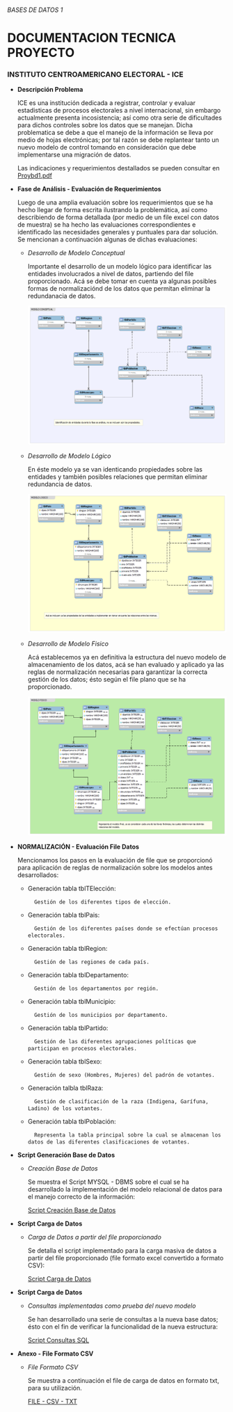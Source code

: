 ﻿###### BASES DE DATOS 1
# DOCUMENTACION TECNICA PROYECTO
### INSTITUTO CENTROAMERICANO ELECTORAL - ICE
* **Descripción Problema**
    
    ICE es una institución dedicada a registrar, controlar y evaluar estadisticas de procesos electorales a nivel internacional, sin embargo actualmente presenta incosistencia; así como otra serie de dificultades para dichos controles sobre los datos que se manejan.  Dicha problematica se debe a que el manejo de la información se lleva por medio de hojas electrónicas; por tal razón se debe replantear tanto un nuevo modelo de control tomando en consideración que debe implementarse una migración de datos.

    Las indicaciones y requerimientos destallados se pueden consultar en [Proybd1.pdf](Proybd1.pdf)

* **Fase de Análisis - Evaluación de Requerimientos**
    
    Luego de una amplia evaluación sobre los requerimientos que se ha hecho llegar de forma escrita ilustrando la problemática, así como describiendo de forma detallada (por medio de un file excel con datos de muestra) se ha hecho las evaluaciones correspondientes e identificado las necesidades generales y puntuales para dar solución.  Se mencionan a continuación algunas de dichas evaluaciones:

    * *Desarrollo de Modelo Conceptual*

        Importante el desarrollo de un modelo lógico para identificar las entidades involucrados a nivel de datos, partiendo del file proporcionado.  Acá se debe tomar en cuenta ya algunas posibles formas de normalizaciónd de los datos que permitan eliminar la redundanacia de datos.

         ![Modelo - DB](mconceptual.png "Ilustración Modelo Conceptual")

    * *Desarrollo de Modelo Lógico*

        En éste modelo ya se van identicando propiedades sobre las entidades y también posibles relaciones que permitan eliminar redundancia de datos.

        ![Modelo - DB](mlogico.png "Ilustración Modelo Lógico")
        
     * *Desarrollo de Modelo Fisico*

        Acá establecemos ya en definitiva la estructura del nuevo modelo de almacenamiento de los datos, acá se han evaluado y aplicado ya las reglas de normalización necesarias para garantizar la correcta gestión de los datos; ésto según el file plano que se ha proporcionado.   

        ![Modelo - DB](mfisico.png "Ilustración Modelo Físico")       

* **NORMALIZACIÓN - Evaluación File Datos**
    
    Mencionamos los pasos en la evaluación de file que se proporcionó para aplicación de reglas de normalización sobre los modelos antes desarrollados:


    * Generación tabla tblTElección: 
        
            Gestión de los diferentes tipos de elección.

    * Generación tabla tblPais:

            Gestión de los diferentes países donde se efectúan procesos electorales.

    * Generación tabla tblRegion:

            Gestión de las regiones de cada país.

    * Generación tabla tblDepartamento:

            Gestión de los departamentos por región.

    * Generación tabla tblMunicipio:

            Gestión de los municipios por departamento.

    * Generación tabla tblPartido:

            Gestión de las diferentes agrupaciones políticas que participan en procesos electorales.

    * Generación tabla tblSexo:

            Gestión de sexo (Hombres, Mujeres) del padrón de votantes.

    * Generación talbla tblRaza:

            Gestión de clasificación de la raza (Indigena, Garífuna, Ladino) de los votantes.

    * Generación tabla tblPoblación:

            Representa la tabla principal sobre la cual se almacenan los datos de las diferentes clasificaciones de votantes.


* **Script Generación Base de Datos**
    * *Creación Base de Datos*
        
        Se muestra el Script MYSQL - DBMS sobre el cual se ha desarrollado la implementación del modelo relacional de datos para el manejo correcto de la información:

        [Script Creación Base de Datos](ScriptCreacion.sql)



* **Script Carga de Datos**
    * *Carga de Datos a partir del file proporcionado*
        
        Se detalla el script implementado para la carga masiva de datos a partir del file proporcionado (file formato excel convertido a formato CSV):

       [Script Carga de Datos](CargaDatos.sql)

* **Script Carga de Datos**
    * *Consultas implementadas como prueba del nuevo modelo*
        
        Se han desarrollado una serie de consultas a la nueva base datos; ésto con el fin de verificar la funcionalidad de la nueva estructura:

         [Script Consultas SQL](Consultas.sql)

* **Anexo - File Formato CSV**

    * *File Formato CSV*

        Se muestra a continuación el file de carga de datos en formato txt, para su utilización.

       [FILE - CSV - TXT](fuente00.csv)

        



